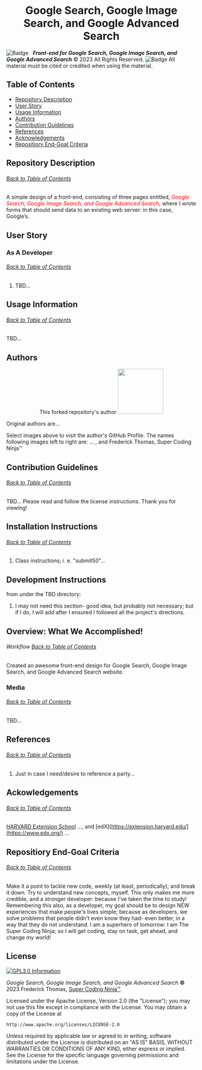 <h1 align="center">Google Search, Google Image Search, and Google Advanced Search</h1>

![Badge](https://img.shields.io/badge/GitHub-Pro%20%20%20-orange) &nbsp; <b><i>Front-end for Google Search, Google Image Search, and Google Advanced Search</i></b> © 2023 All Rights Reserved.  ![Badge](https://img.shields.io/badge/License-APACHE%202.0-blue) All material must be cited or credited when using the material.

## Table of Contents
* [Repository Description](#Repository)
* [User Story](#User)
* [Usage Information](#Usage)
* [Authors](#Authors)
* [Contribution Guidelines](#Contribution)
* [References](#Ref)
* [Acknowledgements](#Ack)
* [Repositiory End-Goal Criteria](#Criterea)

## Repository Description
###### [Back to Table of Contents](#Table-of-Contents)
A simple design of a front-end, consisting of three pages entitled, <span style="color:red">*Google Search, Google Image Search, and Google Advanced Search*</span>, where I wrote forms that should send data to an existing web server: in this case, Google’s.



## User Story
### As A Developer
###### [Back to Table of Contents](#Table-of-Contents)
1.  TBD... 

## Usage Information
###### [Back to Table of Contents](#Table-of-Contents)
TBD...

## Authors
<p align="center">
  This forked repository's author <a href="https://github.com/supercodingninja"><img src="./client/public/media/FT.jpeg" height="120" width="120"></a>
</p>
<p>
  Original authors are...
</p>
<p align="left">
  Select images above to visit the author's GitHub Profile. The names following images left to right are: ... , and Frederick Thomas, Super Coding Ninja™
</p>


## Contribution Guidelines
###### [Back to Table of Contents](#Table-of-Contents)
TBD...  Please read and follow the license instructions.  Thank you for viewing!

## Installation Instructions
###### [Back to Table of Contents](#Table-of-Contents)
1.  Class instructions; i. e. "submit50"...

## Development Instructions
from under the TBD directory:
1.  I may not need this section- good idea, but probably not necessary; but if I do, I will add after I ensured I followed all the project's directions.


## Overview: What We Accomplished!
###### Workflow [Back to Table of Contents](#Table-of-Contents)
Created an awesome front-end design for Google Search, Google Image Search, and Google Advanced Search website.


### Media
###### [Back to Table of Contents](#Table-of-Contents)
TBD...

## References
###### [Back to Table of Contents](#Table-of-Contents)
1.  Just in case I need/desire to reference a party...

## Ackowledgements
###### [Back to Table of Contents](#Table-of-Contents)
[HARVARD Extension School](https://extension.harvard.edu/) ..., and [edX](https://extension.harvard.edu/](https://www.edx.org/) ... 
## Repositiory End-Goal Criteria
###### [Back to Table of Contents](#Table-of-Contents)
Make it a point to tackle new code, weekly (at least, periodically); and break it down.  Try to understand new concepts, myself.  This only makes me more credible, and a stronger developer: because I've taken the time to study!  Remembering this also, as a developer, my goal should be to design NEW experiences that make people's lives simple; because as developers, we solve problems that people didn't even know they had- even better, in a way that they do not understand.  I am a superhero of tomorrow: I am The Super Coding Ninja; so I will get coding, stay on task, get ahead, and change my world!

## License

<a href="/LICENSE" alt="LICENSE." title="APACHE 2.0 Information" target="_blank"><img align="center" src="https://img.shields.io/badge/License-Click to View APACHE 2.0-informational.svg" alt="GPL3.0 Information" height="auto" width="auto"/></a>

<i>Google Search, Google Image Search, and Google Advanced Search</i> <b>©</b> 2023 Frederick Thomas, [Super Coding Ninja™](https://github.com/supercodingninja).

Licensed under the Apache License, Version 2.0 (the "License");
you may not use this file except in compliance with the License.
You may obtain a copy of the License at

    http://www.apache.org/licenses/LICENSE-2.0

Unless required by applicable law or agreed to in writing, software
distributed under the License is distributed on an "AS IS" BASIS,
WITHOUT WARRANTIES OR CONDITIONS OF ANY KIND, either express or implied.
See the License for the specific language governing permissions and
limitations under the License.
